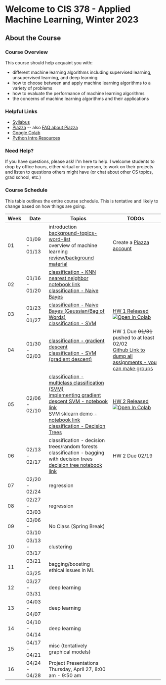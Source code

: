 # Welcome to CIS 378 - Applied Machine Learning, Winter 2023

## About the Course

### Course Overview
This course should help acquaint you with:

* different machine learning algorithms including supervised learning, unsupervised learning, and deep learning
* how to choose between and apply machine learning algorithms to a variety of problems
* how to evaluate the performance of machine learning algorithms
* the concerns of machine learning algorithms and their applications

### Helpful Links

* [Syllabus](syllabus.md)
* [Piazza](https://piazza.com/gvsu/winter2023/cis378) -- also [FAQ about Piazza](piazza-faq.md)
* [Google Colab](https://colab.research.google.com/)
* [Python Intro Resources](https://github.com/eecarrier/python-for-applied-computing)

### Need Help?
If you have questions, please ask!  I'm here to help.  I welcome students
to drop by office hours, either virtual or in-person,
to work on their projects and listen to questions others might have (or chat
about other CS topics, grad school, etc.)

### Course Schedule
This table outlines the entire course schedule.  This is tentative
and likely to change based on how things are going.

| Week | Date          | Topics | TODOs |
| ---- | ------------- | ------ | --------- |
|  01  | 01/09 - 01/13 | introduction <br> [background-topics-word-list](words-list-first-day.txt) <br> overview of machine learning <br> [review/background material](scribbles-from-class/378notes-01-12-23.pdf)  | Create a [Piazza account](https://piazza.com/gvsu/winter2023/cis378) |
|  02  | 01/16 - 01/20 | [classification - KNN](scribbles-from-class/378notes-01-17-23.pdf) <br> [nearest neighbor notebook link](https://drive.google.com/file/d/1tqHfKMW2Pob4aHH023ytBif-4aHIoerB/view?usp=sharing) <br> [classification - Naive Bayes](scribbles-from-class/378notes-01-19-23.pdf) |  |
|  03  | 01/23 - 01/27 | [classification - Naive Bayes (Gaussian/Bag of Words)](scribbles-from-class/378notes-01-24-23.pdf) <br> [classification - SVM](scribbles-from-class/378notes-01-26-23.pdf) | [HW 1 Released](assignments/hw1_knn_naivebayes.ipynb) [![Open In Colab](https://colab.research.google.com/assets/colab-badge.svg)](https://colab.research.google.com/github/cis378-gvsu/w23-classmaterial/blob/main/assignments/hw1_knn_naivebayes.ipynb) |
|  04  | 01/30 - 02/03 | [classification - gradient descent](scribbles-from-class/378notes-01-31-23.pdf) <br> [classification - SVM (gradient descent) ](scribbles-from-class/378notes-02-02-23.pdf) | HW 1 Due ~~01/31~~ pushed to at least 02/02  <br> [Github Link to dump all assignments - you can make groups](https://classroom.github.com/a/tdp69jp4) |
|  05  | 02/06 - 02/10 | [classification - multiclass classification (SVM)](scribbles-from-class/378notes-02-07-23.pdf) <br> [implementing gradient descent SVM - notebook link](https://drive.google.com/file/d/14-4nyuL2WrrPamfz6B43KSlH4ZPOdhSd/view?usp=sharing) <br> [SVM sklearn demo - notebook link](https://drive.google.com/file/d/1w_BvnRNv4Sd6YG7pglmCeRB5yP_CxsKg/view?usp=sharing) <br> [classification - Decision Trees](scribbles-from-class/378notes-02-09-23.pdf) | [HW 2 Released](assignments/hw2_svm.ipynb) [![Open In Colab](https://colab.research.google.com/assets/colab-badge.svg)](https://colab.research.google.com/drive/1RDE5YedmN3zfkPMbfbxMsYTeVtz4tguB?usp=sharing) |
|  06  | 02/13 - 02/17 | classification - decision trees/random forests <br> classification - bagging with decision trees <br> [decision tree notebook link](https://colab.research.google.com/drive/12tv7-CqkXnA3dv1x63WeWKL43c3xnlLP?usp=sharing) | HW 2 Due 02/19 |
|  07  | 02/20 - 02/24 | regression |  |
|  08  | 02/27 - 03/03 | regression |  |
|  09  | 03/06 - 03/10 | No Class (Spring Break)  |  |  |
|  10  | 03/13 - 03/17 | clustering |  |
|  11  | 03/21 - 03/25 | bagging/boosting <br> ethical issues in ML   |  |  |
|  12  | 03/27 - 03/31 | deep learning |  |
|  13  | 04/03 - 04/07 | deep learning |  |
|  14  | 04/10 - 04/14 | deep learning |  |
|  15  | 04/17 - 04/21 | misc (tentatively graphical models) |  |
|  16  | 04/24 - 04/28 | Project Presentations Thursday, April 27, 8:00 am - 9:50 am |  |  |

